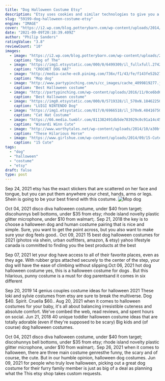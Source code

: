 ```yaml
---
title: "Dog Halloween Costume Etsy"
description: "Etsy uses cookies and similar technologies to give you a better experience, enabling things like:  Floral pumpkin halloween t shirt, halloween costume gift for friends, halloween pumpkin, witch, skull,"
slug: "59199-dog-halloween-costume-etsy"
engine: "IMAGE"
cover: "https://i2.wp.com/blog.potterybarn.com/wp-content/uploads/2014/09/tumblr_mvhs34RztR1qei7a7o1_5001.jpg?fit=500%2C667&ssl=1"
date: "2021-09-09T20:18:39.409Z"
author: "Philip Sanders"
ratingValue: "3.8"
reviewCount: "10"
images:
  - image: "https://i2.wp.com/blog.potterybarn.com/wp-content/uploads/2014/09/tumblr_mvhs34RztR1qei7a7o1_5001.jpg?fit=500%2C667&ssl=1"
    caption: "Dog of The"
  - image: "https://img1.etsystatic.com/000/0/6499309/il_fullxfull.274278301.jpg"
    caption: "CROCHET DOG HAT"
  - image: "http://media-cache-ec0.pinimg.com/736x/f1/43/fe/f143fe52b272a04208a68d86da14a752.jpg"
    caption: "Mop dog"
  - image: "http://www.partypinching.com/s/cc_images/cache_4099819277.jpg?t=1472707794"
    caption: "Best Halloween costume"
  - image: "http://partypinching.com/wp-content/uploads/2016/11/0ce6bd663427813fe0acf5a41be4b1c4.jpg"
    caption: "Best Halloween costume"
  - image: "https://img0.etsystatic.com/000/0/5719328/il_570xN.184622502.jpg"
    caption: "LUIGI NINTENDO Dog"
  - image: "https://img1.etsystatic.com/017/0/6966518/il_570xN.484167505_tas4.jpg"
    caption: "Cat Hat Costume"
  - image: "https://66.media.tumblr.com/811382491db5de783929c0c91a14c458/tumblr_ntfpavRl5G1t07ev6o3_640.jpg"
    caption: "Winardi Winn Cute"
  - image: "http://www.worthytales.net/wp-content/uploads/2014/10/a30bf8201cdcfaaaec229d883785e1d3-600x613.jpg"
    caption: "These Hilarious Horse"
  - image: "https://www.girlshue.com/wp-content/uploads/2014/09/15-Cute-Halloween-Costume-Ideas-For-Babies-Kids-Girls-2014-6.jpg"
    caption: "15 Cute"
tags:
  - "dog"
  - "halloween"
  - "costume"
  - "etsy"
draft: false
type: post
---
```


Sep 24, 2021 etsy has the exact stickers that are scattered on her face and tongue, but you can put them anywhere  your chest, hands, arms or legs. Shein is going to be your best friend with this costume.
![Mop dog](http://media-cache-ec0.pinimg.com/736x/f1/43/fe/f143fe52b272a04208a68d86da14a752.jpg "Mop dog")

Oct 04, 2021 disco diva halloween costume, under $40 from target; discohunnys bell bottoms, under $35 from etsy; rhode island novelty plastic glitter microphone, under $10 from walmart;. Sep 21, 2018 the key is to choose a halloween dog and human costume pairing that is nice and simple. Sure, you want to get the point across, but you also want to make sure your dog feels good.. Oct 09, 2021 15 best dog halloween costumes for 2021 (photos via shein, urban outfitters, amazon, &amp; etsy) yahoo lifestyle canada is committed to finding you the best products at the best
<!--inArticleAds-->

<!--galleryOne-->

Sep 07, 2021 let your dog have access to all of their favorite places, even as they age. With rubber grips attached securely to the center of the step, your dog will have the ease of climbing without slipping.Oct 06, 2021 hot dog halloween costume yes, this is a halloween costume for dogs . But this hilarious, punny costume is a must for dog parentsand it comes in six different
<!--inArticleAds-->

<!--galleryTwo-->

Sep 20, 2019 14 genius couples costume ideas for halloween 2021  These loki and sylvie costumes from etsy are sure to break the multiverse. Dog $40. Spirit. Cruella $60.. Aug 20, 2021 when it comes to halloween costumes for your baby, it's all about balancing irresistible cuteness and absolute comfort. We've combed the web, read reviews, and spent hours on social. Jun 21, 2018 40 unique toddler halloween costume ideas that are totally adorable (even if they're supposed to be scary)  Big kids and (of course) dog halloween costumes.
<!--galleryThree-->

Oct 04, 2021 disco diva halloween costume, under $40 from target; discohunnys bell bottoms, under $35 from etsy; rhode island novelty plastic glitter microphone, under $10 from walmart;. Sep 26, 2021 when it comes to halloween, there are three main costume genresthe funny, the scary and of course, the cute. But in our humble opinion, halloween dog costumes. Jun 09, 2021 for people who truly love halloween, picking out a great dog costume for their furry family member is just as big of a deal as planning what the  This etsy shop takes custom requests.